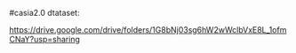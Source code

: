 #casia2.0 dtataset: 

https://drive.google.com/drive/folders/1G8bNj03sg6hW2wWclbVxE8L_1ofmCNaY?usp=sharing
